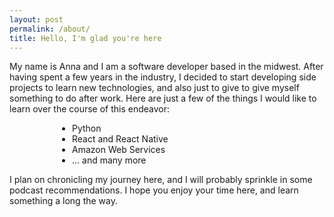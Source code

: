 ```yaml
---
layout: post
permalink: /about/
title: Hello, I'm glad you're here
---
```

My name is Anna and I am a software developer based in the midwest. After having spent a few years in the industry, I decided to start developing side projects to learn new technologies,
and also just to give to give myself something to do after work. Here are just a few of the things I would like to learn over the course of this endeavor:
<ul style="padding-left: 100px;">
    <li>
        Python
    </li>
    <li>
        React and React Native
    </li>
    <li>
        Amazon Web Services
    </li>
    <li>
        ... and many more
    </li>
</ul>

I plan on chronicling my journey here, and I will probably sprinkle in some podcast recommendations.
I hope you enjoy your time here, and learn something a long the way.

